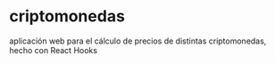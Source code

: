 # criptomonedas
aplicación web para el cálculo de precios de distintas criptomonedas, hecho con React Hooks
